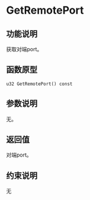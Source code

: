 # GetRemotePort<a name="ZH-CN_TOPIC_0000001994627192"></a>

## 功能说明<a name="zh-cn_topic_0000001956618429_section2610mcpsimp"></a>

获取对端port。

## 函数原型<a name="zh-cn_topic_0000001956618429_section2607mcpsimp"></a>

```
u32 GetRemotePort() const
```

## 参数说明<a name="zh-cn_topic_0000001956618429_section2613mcpsimp"></a>

无。

## 返回值<a name="zh-cn_topic_0000001956618429_section2616mcpsimp"></a>

对端port。

## 约束说明<a name="zh-cn_topic_0000001956618429_section2619mcpsimp"></a>

无


